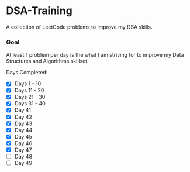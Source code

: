 # DSA-Training
A collection of LeetCode problems to improve my DSA skills.

### Goal
At least 1 problem per day is the what I am striving for to improve my Data Structures and Algorithms skillset. 

Days Completed:
- [x] Days 1 - 10
- [x] Days 11 - 20
- [x] Days 21 - 30
- [x] Days 31 - 40 
- [x] Day 41
- [x] Day 42
- [x] Day 43
- [x] Day 44
- [x] Day 45
- [x] Day 46
- [x] Day 47
- [ ] Day 48
- [ ] Day 49